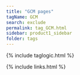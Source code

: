 ```yaml
---
title: "GCM pages"
tagName: GCM
search: exclude
permalink: tag_GCM.html
sidebar: product1_sidebar
folder: tags
---
```

{% include taglogic.html %}

{% include links.html %}